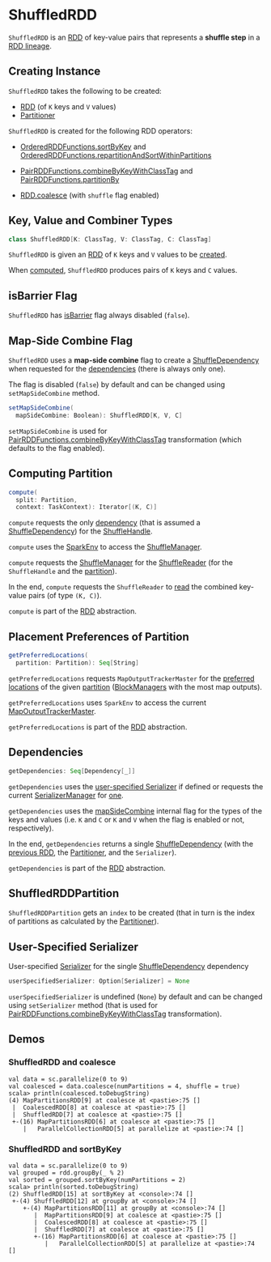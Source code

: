 # ShuffledRDD

`ShuffledRDD` is an [RDD](RDD.md) of key-value pairs that represents a **shuffle step** in a [RDD lineage](spark-rdd-lineage.md).

## Creating Instance

`ShuffledRDD` takes the following to be created:

* <span id="prev"> [RDD](RDD.md) (of `K` keys and `V` values)
* <span id="part"> [Partitioner](Partitioner.md)

`ShuffledRDD` is created for the following RDD operators:

* [OrderedRDDFunctions.sortByKey](OrderedRDDFunctions.md#sortByKey) and [OrderedRDDFunctions.repartitionAndSortWithinPartitions](OrderedRDDFunctions.md#repartitionAndSortWithinPartitions)

* [PairRDDFunctions.combineByKeyWithClassTag](PairRDDFunctions.md#combineByKeyWithClassTag) and [PairRDDFunctions.partitionBy](PairRDDFunctions.md#partitionBy)

* [RDD.coalesce](spark-rdd-transformations.md#coalesce) (with `shuffle` flag enabled)

## Key, Value and Combiner Types

```scala
class ShuffledRDD[K: ClassTag, V: ClassTag, C: ClassTag]
```

`ShuffledRDD` is given an [RDD](#prev) of `K` keys and `V` values to be [created](#creating-instance).

When [computed](#compute), `ShuffledRDD` produces pairs of `K` keys and `C` values.

## <span id="isBarrier"> isBarrier Flag

`ShuffledRDD` has [isBarrier](RDD.md#isBarrier) flag always disabled (`false`).

## <span id="mapSideCombine"><span id="setMapSideCombine"> Map-Side Combine Flag

`ShuffledRDD` uses a **map-side combine** flag to create a [ShuffleDependency](ShuffleDependency.md) when requested for the [dependencies](#getDependencies) (there is always only one).

The flag is disabled (`false`) by default and can be changed using `setMapSideCombine` method.

```scala
setMapSideCombine(
  mapSideCombine: Boolean): ShuffledRDD[K, V, C]
```

`setMapSideCombine` is used for [PairRDDFunctions.combineByKeyWithClassTag](PairRDDFunctions.md#combineByKeyWithClassTag) transformation (which defaults to the flag enabled).

## <span id="compute"> Computing Partition

```scala
compute(
  split: Partition,
  context: TaskContext): Iterator[(K, C)]
```

`compute` requests the only [dependency](RDD.md#dependencies) (that is assumed a [ShuffleDependency](ShuffleDependency.md)) for the [ShuffleHandle](ShuffleDependency.md#shuffleHandle).

`compute` uses the [SparkEnv](../SparkEnv.md) to access the [ShuffleManager](../SparkEnv.md#shuffleManager).

`compute` requests the [ShuffleManager](../shuffle/ShuffleManager.md#shuffleManager) for the [ShuffleReader](../shuffle/ShuffleManager.md#getReader) (for the `ShuffleHandle` and the [partition](Partition.md)).

In the end, `compute` requests the `ShuffleReader` to [read](../shuffle/ShuffleReader.md#read) the combined key-value pairs (of type `(K, C)`).

`compute` is part of the [RDD](RDD.md#compute) abstraction.

## <span id="getPreferredLocations"> Placement Preferences of Partition

```scala
getPreferredLocations(
  partition: Partition): Seq[String]
```

`getPreferredLocations` requests `MapOutputTrackerMaster` for the [preferred locations](../scheduler/MapOutputTrackerMaster.md#getPreferredLocationsForShuffle) of the given [partition](Partition.md) ([BlockManagers](../storage/BlockManager.md) with the most map outputs).

`getPreferredLocations` uses `SparkEnv` to access the current [MapOutputTrackerMaster](../SparkEnv.md#mapOutputTracker).

`getPreferredLocations` is part of the [RDD](RDD.md#compute) abstraction.

## <span id="getDependencies"> Dependencies

```scala
getDependencies: Seq[Dependency[_]]
```

`getDependencies` uses the [user-specified Serializer](#userSpecifiedSerializer) if defined or requests the current [SerializerManager](../serializer/SerializerManager.md) for [one](../serializer/SerializerManager.md#getSerializer).

`getDependencies` uses the [mapSideCombine](#mapSideCombine) internal flag for the types of the keys and values (i.e. `K` and `C` or `K` and `V` when the flag is enabled or not, respectively).

In the end, `getDependencies` returns a single [ShuffleDependency](ShuffleDependency.md) (with the [previous RDD](#prev), the [Partitioner](#part), and the `Serializer`).

`getDependencies` is part of the [RDD](RDD.md#getDependencies) abstraction.

## <span id="ShuffledRDDPartition"> ShuffledRDDPartition

`ShuffledRDDPartition` gets an `index` to be created (that in turn is the index of partitions as calculated by the [Partitioner](#part)).

## <span id="userSpecifiedSerializer"> User-Specified Serializer

User-specified [Serializer](../serializer/Serializer.md) for the single [ShuffleDependency](ShuffleDependency.md) dependency

```scala
userSpecifiedSerializer: Option[Serializer] = None
```

`userSpecifiedSerializer` is undefined (`None`) by default and can be changed using `setSerializer` method (that is used for [PairRDDFunctions.combineByKeyWithClassTag](PairRDDFunctions.md#combineByKeyWithClassTag) transformation).

## Demos

### ShuffledRDD and coalesce

```text
val data = sc.parallelize(0 to 9)
val coalesced = data.coalesce(numPartitions = 4, shuffle = true)
scala> println(coalesced.toDebugString)
(4) MapPartitionsRDD[9] at coalesce at <pastie>:75 []
 |  CoalescedRDD[8] at coalesce at <pastie>:75 []
 |  ShuffledRDD[7] at coalesce at <pastie>:75 []
 +-(16) MapPartitionsRDD[6] at coalesce at <pastie>:75 []
    |   ParallelCollectionRDD[5] at parallelize at <pastie>:74 []
```

### ShuffledRDD and sortByKey

```text
val data = sc.parallelize(0 to 9)
val grouped = rdd.groupBy(_ % 2)
val sorted = grouped.sortByKey(numPartitions = 2)
scala> println(sorted.toDebugString)
(2) ShuffledRDD[15] at sortByKey at <console>:74 []
 +-(4) ShuffledRDD[12] at groupBy at <console>:74 []
    +-(4) MapPartitionsRDD[11] at groupBy at <console>:74 []
       |  MapPartitionsRDD[9] at coalesce at <pastie>:75 []
       |  CoalescedRDD[8] at coalesce at <pastie>:75 []
       |  ShuffledRDD[7] at coalesce at <pastie>:75 []
       +-(16) MapPartitionsRDD[6] at coalesce at <pastie>:75 []
          |   ParallelCollectionRDD[5] at parallelize at <pastie>:74 []
```
